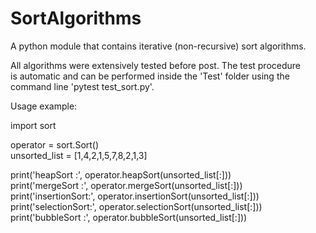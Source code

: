 # SortAlgorithms
A python module that contains iterative (non-recursive) sort algorithms.<br />

All algorithms were extensively tested before post. The test procedure <br />
is automatic and can be performed inside the 'Test' folder using the <br />
command line 'pytest test_sort.py'.

Usage example:

import sort

operator = sort.Sort()<br />
unsorted_list = [1,4,2,1,5,7,8,2,1,3]

print('heapSort     :', operator.heapSort(unsorted_list[:]))<br />
print('mergeSort    :', operator.mergeSort(unsorted_list[:]))<br />
print('insertionSort:', operator.insertionSort(unsorted_list[:]))<br />
print('selectionSort:', operator.selectionSort(unsorted_list[:]))<br />
print('bubbleSort   :', operator.bubbleSort(unsorted_list[:]))
